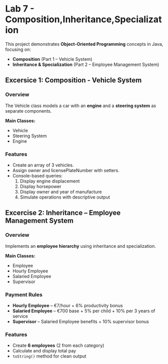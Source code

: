 # Lab 7 - Composition,Inheritance,Specialization
This project demonstrates **Object-Oriented Programming** concepts in Java, focusing on:

- **Composition** (Part 1 – Vehicle System)
- **Inheritance & Specialization** (Part 2 – Employee Management System)


## Excersice 1: Composition - Vehicle System

### **Overview**
The Vehicle class models a car with an **engine** and a **steering system** as separate components.

**Main Classes:**
- Vehicle
- Steering System
- Engine


### **Features**
- Create an array of 3 vehicles.
- Assign owner and licensePlateNumber with setters.
- Console-based queries:
  1. Display engine displacement
  2. Display horsepower
  3. Display owner and year of manufacture
  4. Simulate operations with descriptive output

## Excercise 2: Inheritance – Employee Management System

### **Overview**
Implements an **employee hierarchy** using inheritance and specialization.

**Main Classes:**
- Employee 
- Hourly Employee
- Salaried Employee
- Supervisor


### **Payment Rules**
- **Hourly Employee** – €7/hour + 6% productivity bonus  
- **Salaried Employee** – €700 base + 5% per child + 10% per 3 years of service  
- **Supervisor** – Salaried Employee benefits + 10% supervisor bonus  

### **Features**
- Create **6 employees** (2 from each category)
- Calculate and display total pay
- `toString()` method for clean output




